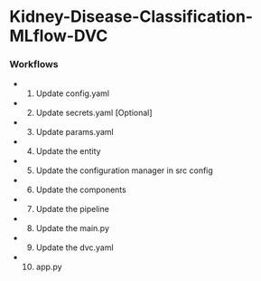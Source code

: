 # Kidney-Disease-Classification-MLflow-DVC

### Workflows
* 1. Update config.yaml
* 2. Update secrets.yaml [Optional]
* 3. Update params.yaml
* 4. Update the entity
* 5. Update the configuration manager in src config
* 6. Update the components
* 7. Update the pipeline
* 8. Update the main.py
* 9. Update the dvc.yaml
* 10. app.py
